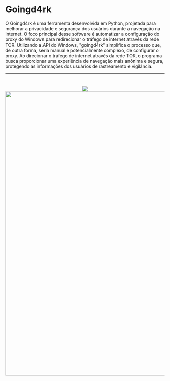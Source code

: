 # Goingd4rk

O Goingd4rk é uma ferramenta desenvolvida em Python, projetada para melhorar a privacidade e 
segurança dos usuários durante a navegação na internet. O foco principal desse software é 
automatizar a configuração do proxy do Windows para redirecionar o tráfego de internet através 
da rede TOR. Utilizando a API do Windows, "goingd4rk" simplifica o processo que, de outra forma,
seria manual e potencialmente complexo, de configurar o proxy. Ao direcionar o tráfego de 
internet através da rede TOR, o programa busca proporcionar uma experiência de navegação mais 
anônima e segura, protegendo as informações dos usuários de rastreamento e vigilância.

***

<h1 align="center"><img src="https://img001.prntscr.com/file/img001/tzBA_VZ2R7Op-eYIfsyK_w.png"><br><img src="https://img001.prntscr.com/file/img001/uYNq_x7iQQGMwyi7P6x9OA.png" width="900px"></h1>
